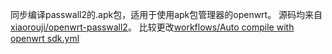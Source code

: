 同步编译passwall2的.apk包，适用于使用apk包管理器的openwrt。
源码均来自[xiaorouji/openwrt-passwall2](https://github.com/xiaorouji/openwrt-passwall2)。
比较更改[workflows/Auto compile with openwrt sdk.yml](https://github.com/xiaorouji/openwrt-passwall2/compare/main...yoier:openwrt-passwall2:main?diff=split&w=#diff-2f9f24d66bc665142e414c96f7dd53791b18945862668bfbb225ab89f80b38bc)
